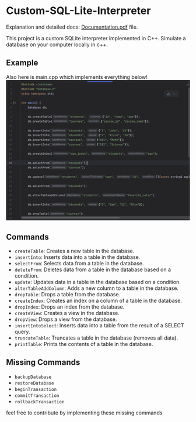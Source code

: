 # Custom-SQL-Lite-Interpreter

Explanation and detailed docs: [Documentation.pdf](Documentation.pdf) file.

This project is a custom SQLite interpreter implemented in C++. Simulate a database on your computer locally in c++.

## Example

Also here is main.cpp which implements everything below!
![Example](sample.png)

## Commands

- `createTable`: Creates a new table in the database.
- `insertInto`: Inserts data into a table in the database.
- `selectFrom`: Selects data from a table in the database.
- `deleteFrom`: Deletes data from a table in the database based on a condition.
- `update`: Updates data in a table in the database based on a condition.
- `alterTableAddColumn`: Adds a new column to a table in the database.
- `dropTable`: Drops a table from the database.
- `createIndex`: Creates an index on a column of a table in the database.
- `dropIndex`: Drops an index from the database.
- `createView`: Creates a view in the database.
- `dropView`: Drops a view from the database.
- `insertIntoSelect`: Inserts data into a table from the result of a SELECT query.
- `truncateTable`: Truncates a table in the database (removes all data).
- `printTable`: Prints the contents of a table in the database.


## Missing Commands
- `backupDatabase`
- `restoreDatabase`
- `beginTransaction`
- `commitTransaction`
- `rollbackTransaction`

feel free to contribute by implementing these missing commands

